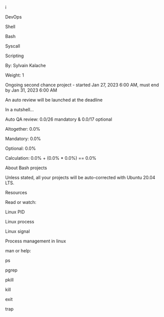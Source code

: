 i

DevOps

Shell

Bash

Syscall

Scripting

 By: Sylvain Kalache

 Weight: 1

 Ongoing second chance project - started Jan 27, 2023 6:00 AM, must end by Jan 31, 2023 6:00 AM

 An auto review will be launched at the deadline

In a nutshell…

Auto QA review: 0.0/26 mandatory & 0.0/17 optional

Altogether:  0.0%

Mandatory: 0.0%

Optional: 0.0%

Calculation:  0.0% + (0.0% * 0.0%)  == 0.0%

About Bash projects

Unless stated, all your projects will be auto-corrected with Ubuntu 20.04 LTS.



Resources

Read or watch:



Linux PID

Linux process

Linux signal

Process management in linux

man or help:



ps

pgrep

pkill

kill

exit

trap



